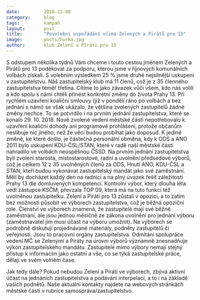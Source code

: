```yaml
---
date:         2018-12-08
category:     blog
tags:         kampaň
layout:       post
title:        "Povolební uspořádání očima Zelených a Pirátů pro 13"
image:        posts/hurka.jpg
author:       klub Zelení a Piráti pro 13
---
```


S odstupem několika týdnů Vám chceme i touto cestou jménem Zelených a Pirátů pro 13 poděkovat za podporu, kterou jsme v říjnových komunálních volbách získali. S volebním výsledkem 25 % jsme druhé nejsilnější uskupení v zastupitelstvu. Náš zastupitelský klub má 11 členů, což je z 35 členného zastupitelstva téměř třetina. Cítíme to jako závazek vůči všem, kdo nás volili a kdo spolu s námi chtěli přinést konkrétní změny do života Prahy 13. Při rychlém uzavření koaliční smlouvy (již v pondělí ráno po volbách a bez jednání s námi) se však ukázalo, že většina zvolených zastupitelů žádné změny nechce. To se potvrdilo i na prvním jednání zastupitelstva, které se konalo 29. 10. 2018. Nově zvolené vedení městské části nepotřebovalo k uzavření koaliční dohody ani programové prohlášení, protože občanům neslibuje nic jiného, než že věci budou probíhat jako doposud. K jediné změně, ke které došlo, je částečná personální obměna, kdy k ODS a ANO 2011 bylo uskupení KDU-ČSL/STAN, které v radě naší městské části nahradilo ve volbách neúspěšnou ČSSD. Na prvním jednání zastupitelstva byli zvoleni starosta, místostarostové, radní a uvolnění předsedové výborů, což je celkem 12 z 35 uvolněných členů za ODS, Hnutí ANO, KDU-ČSL a STAN, kteří budou vykonávat zastupitelský mandát jako své zaměstnání. Měli by docházet každý den na radnici a na plný úvazek řešit záležitosti Prahy 13 dle domluvených kompetencí. Kontrolní výbor, který dlouhá léta vedl zástupce KSČM, převzala TOP 09, která má na tuto funkci též uvolněnou zastupitelku. Zelení a Piráti pro 13 zůstali v opozici, a to zatím bez možnosti působit ve výborech zastupitelstva, což je běžná opoziční role. Členství ve výborech znamená, že zastupitelé mají své běžné zaměstnání, ale jsou jednou měsíčně ze zákona uvolněni pro jednání výboru (zaměstnavatel jim musí účast na výboru umožnit). Na výborech se podrobně diskutují projednávané materiály, podněty zastupitelů či veřejnosti. Jsou to pracovní orgány zastupitelstva. Odmítání spolupráce vedení MČ se Zelenými a Piráty na úrovni výborů významně znesnadňuje výkon zastupitelského mandátu. Zastupitelé mimo výbory nemají stejný přístup k informacím jako ostatní a vše, co se týká zastupitelské práce, dělají ve svém volném čase.

Jak tedy dále? Pokud nebudou Zelení a Piráti ve výborech, zbývá aktivní účast na jednáních zastupitelstva a podávání interpelací, a to i na základě vašich podnětů. Naše aktuální kontakty najdete na webových stránkách městské části v rubrice samospráva/zastupitelstvo.
